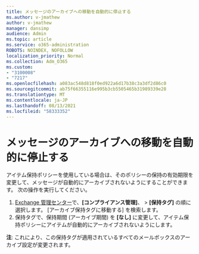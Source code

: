 ```yaml
---
title: メッセージのアーカイブへの移動を自動的に停止する
ms.author: v-jmathew
author: v-jmathew
manager: dansimp
audience: Admin
ms.topic: article
ms.service: o365-administration
ROBOTS: NOINDEX, NOFOLLOW
localization_priority: Normal
ms.collection: Adm_O365
ms.custom:
- "3100008"
- "7217"
ms.openlocfilehash: a083ac548d818f0ed922a6d17b38c3a3df2d86c0
ms.sourcegitcommit: ab75f66355116e995b3cb5505465b31989339e28
ms.translationtype: MT
ms.contentlocale: ja-JP
ms.lasthandoff: 08/13/2021
ms.locfileid: "58333352"
---
```

# <a name="stop-messages-from-moving-to-the-archive-automatically"></a>メッセージのアーカイブへの移動を自動的に停止する

アイテム保持ポリシーを使用している場合は、そのポリシーの保持の有効期限を変更して、メッセージが自動的にアーカイブされないようにすることができます。 次の操作を実行してください。

1. [Exchange 管理センター](https://go.microsoft.com/fwlink/?linkid=2059104)で、**[コンプライアンス管理]**、 > **[保持タグ]** の順に選択します。 [アーカイブ保持タグに移動する] を検索します。
2. 保持タグで、保持期間 (アーカイブ期間) を **[なし]** に変更して、アイテム保持ポリシーにアイテムが自動的にアーカイブされないようにします。

**注**: これにより、この保持タグが適用されているすべてのメールボックスのアーカイブ設定が変更されます。
